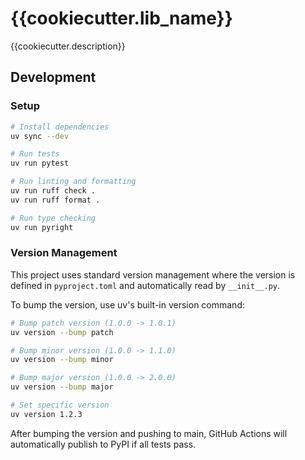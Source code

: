 # {{cookiecutter.lib_name}}

{{cookiecutter.description}}

## Development

### Setup
```bash
# Install dependencies
uv sync --dev

# Run tests
uv run pytest

# Run linting and formatting
uv run ruff check .
uv run ruff format .

# Run type checking
uv run pyright
```

### Version Management

This project uses standard version management where the version is defined in `pyproject.toml` and automatically read by `__init__.py`.

To bump the version, use uv's built-in version command:

```bash
# Bump patch version (1.0.0 -> 1.0.1)
uv version --bump patch

# Bump minor version (1.0.0 -> 1.1.0)
uv version --bump minor

# Bump major version (1.0.0 -> 2.0.0)
uv version --bump major

# Set specific version
uv version 1.2.3
```

After bumping the version and pushing to main, GitHub Actions will automatically publish to PyPI if all tests pass.